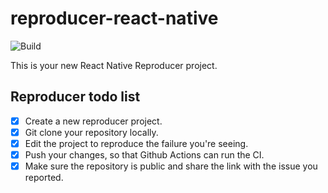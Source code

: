 # reproducer-react-native

![Build](https://github.com/arstropica/reproducer-react-native/workflows/Pre%20Merge%20Checks/badge.svg)

This is your new React Native Reproducer project.

## Reproducer todo list

- [x] Create a new reproducer project.
- [x] Git clone your repository locally.
- [x] Edit the project to reproduce the failure you're seeing.
- [x] Push your changes, so that Github Actions can run the CI.
- [x] Make sure the repository is public and share the link with the issue you reported.
